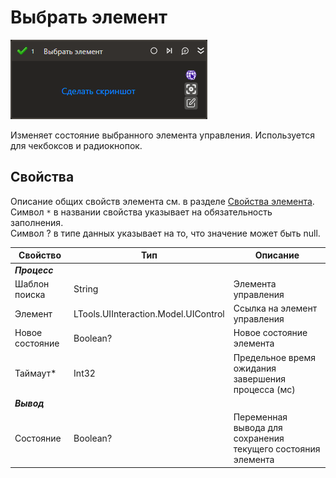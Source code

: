 # Выбрать элемент

![](../../../resources/activities/basic/uiinteraction/checked-activity.png)

Изменяет состояние выбранного элемента управления. Используется для чекбоксов и радиокнопок.

## Свойства
Описание общих свойств элемента см. в разделе [Свойства элемента](https://docs.primo-rpa.ru/primo-rpa/primo-studio/process/elements#svoistva-elementa).\
Символ `*` в названии свойства указывает на обязательность заполнения.\
Символ ? в типе данных указывает на то, что значение может быть null.

| Свойство             | Тип                                  | Описание                                            |
| -------------------- | ------------------------------------ | --------------------------------------------------- |
| ***Процесс***        |                            |                         |
| Шаблон поиска        | String                               | Элемента управления                   |
| Элемент              | LTools.UIInteraction.Model.UIControl | Ссылка на элемент управления  |
| Новое состояние      | Boolean?                             | Новое состояние элемента                            |
| Таймаут\*            | Int32                                | Предельное время ожидания завершения процесса (мс)  |
| ***Вывод***          |                            |                    |
| Состояние            | Boolean?                             | Переменная вывода для сохранения текущего состояния элемента               |
